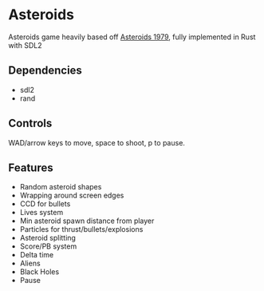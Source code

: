 # Asteroids

Asteroids game heavily based off [Asteroids 1979](https://en.wikipedia.org/wiki/Asteroids_(video_game)), fully implemented in Rust with SDL2

## Dependencies

- sdl2
- rand

## Controls
WAD/arrow keys to move, space to shoot, p to pause.

## Features

- Random asteroid shapes
- Wrapping around screen edges
- CCD for bullets
- Lives system
- Min asteroid spawn distance from player
- Particles for thrust/bullets/explosions
- Asteroid splitting
- Score/PB system
- Delta time
- Aliens
- Black Holes
- Pause
